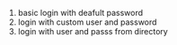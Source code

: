1) basic login with deafult password
2) login with custom user and password
3) login with user and passs from directory
